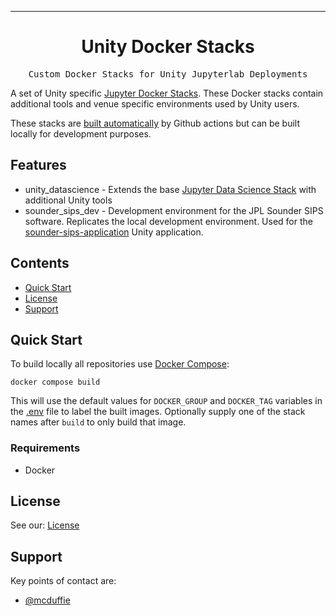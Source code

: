 <!-- Header block for project -->
<hr>

<div align="center">

<h1 align="center">Unity Docker Stacks</h1>

</div>

<pre align="center">Custom Docker Stacks for Unity Jupyterlab Deployments</pre>
<!-- Header block for project -->

A set of Unity specific [Jupyter Docker Stacks](https://github.com/jupyter/docker-stacks). These Docker stacks contain additional tools and venue specific environments used by Unity users.

These stacks are [built automatically](https://github.com/orgs/unity-sds/packages?tab=packages&q=unity-docker-stacks) by Github actions but can be built locally for development purposes.

## Features

* unity\_datascience - Extends the base [Jupyter Data Science Stack](https://github.com/jupyter/docker-stacks/tree/main/datascience-notebook) with additional Unity tools
* sounder\_sips\_dev - Development environment for the JPL Sounder SIPS software. Replicates the local development environment. Used for the [sounder-sips-application](https://github.com/unity-sds/sounder-sips-application) Unity application.

## Contents

* [Quick Start](#quick-start)
* [License](#license)
* [Support](#support)

## Quick Start

To build locally all repositories use [Docker Compose](https://docs.docker.com/engine/reference/commandline/compose_build/):

	docker compose build
	
This will use the default values for ``DOCKER_GROUP`` and ``DOCKER_TAG`` variables in the [.env](.env) file to label the built images. Optionally supply one of the stack names after ``build`` to only build that image.

### Requirements

* Docker 

## License

See our: [License](License.txt)

## Support

Key points of contact are: 

* [@mcduffie](https://github.com/mcduffie) 
